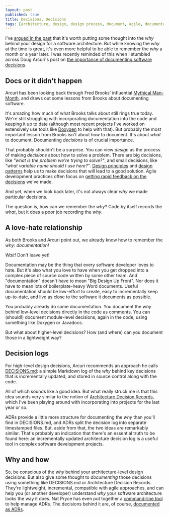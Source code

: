 ```yaml
---
layout: post
published: true
title: Decisions, Decisions
tags: [architecture, design, design process, document, agile, documentation, documenting, decisions, bduf, brooks, mythical man month, lightweight]
---
```


I've [argued in the past](https://allanmcinnes.github.io/2017/10/15/ilities-drive-architecture/) that it's worth putting some thought into the _why_ behind your design for a software architecture. But while knowing the _why_ at the time is great, it's even more helpful to be able to remember the _why_ a month or a year later. I was recently reminded of this when I stumbled across Doug Arcuri's post on [the importance of documenting software decisions](https://hackernoon.com/the-decision-hypothesis-aa512e0113).

## Docs or it didn't happen

Arcuri has been looking back through Fred Brooks' influential [Mythical Man-Month](https://www.pearson.com/us/higher-education/program/Brooks-Mythical-Man-Month-The-Essays-on-Software-Engineering-Anniversary-Edition-2nd-Edition/PGM172844.html), and draws out some lessons from Brooks about documenting software.

It's amazing how much of what Brooks talks about still rings true today. We're still struggling with incorporating documentation into the code and keeping it up to date (although most recent projects I've worked on extensively use tools like [Doxygen](https://www.stack.nl/~dimitri/doxygen/) to help with that). But probably the most important lesson from Brooks isn't about *how* to document. It's about *what* to document. Documenting *decisions* is of crucial importance.

That probably shouldn't be a surprise. You can view _design_ as the process of making _decisions_ about how to solve a problem. There are big decisions, like *"what is the problem we're trying to solve?"*, and small decisions, like *"what variable name should I use here?"*. [Design principles](https://en.wikipedia.org/wiki/SOLID_(object-oriented_design)) and [design patterns](https://en.wikipedia.org/wiki/Software_design_pattern) help us to make decisions that will lead to a good solution. Agile development practices often focus on [getting rapid feedback on the decisions](https://allanmcinnes.github.io/2016/09/08/getting-in-tune/) we've made.

And yet, when we look back later, it's not always clear _why_ we made particular decisions.

The question is, how can we remember the _why_? Code by itself records the _what_, but it does a poor job recording the _why_.

## A love-hate relationship

As both Brooks and Arcuri point out, we already know how to remember the _why_: *documentation!*

*Wait!* Don't leave yet!

Documentation may be the thing that every software developer loves to hate. But it's also what you love to have when you get dropped into a complex piece of source code written by some other team. And "documentation" doesn't have to mean "Big Design Up Front". Nor does it have to mean lots of boilerplate-heavy Word documents. Useful documentation should be low-effort to create, easy to incrementally keep up-to-date, and live as close to the software it documents as possible.

You probably already do some documentation. You document the _why_ behind low-level decisions directly in the code as comments. You can (should!) document module-level decisions, again in the code, using something like Doxygen or Javadocs.

But what about higher-level decisions? How (and where) can you document those in a lightweight way?

## Decision logs

For high-level design decisions, Arcuri recommends an approach he calls [DECISIONS.md](http://akazlou.com/posts/2015-11-09-every-project-should-have-decisions.html): a simple Markdown log of the _why_ behind key decisions that is incrementally updated, and stored in source control along with the code.

All of which sounds like a good idea. But what really struck me is that this idea sounds very similar to the notion of [Architecture Decision Records](http://thinkrelevance.com/blog/2011/11/15/documenting-architecture-decisions), which I've been playing around with incorporating into projects for the last year or so.

ADRs provide a little more structure for documenting the _why_ than you'll find in DECISIONS.md, and ADRs split the decision log into separate timestamped files. But, aside from that, the two ideas are remarkably similar. That's probably an indication that there's an essential truth to be found here: an incrementally updated architecture decision log is a useful tool in complex software development projects.

## Why and how

So, be conscious of the _why_ behind your architecture-level design decisions. But also give some thought to *documenting* those decisions using something like DECISIONS.md or Architecture Decision Records. They're lightweight, incremental, compatible with agile approaches, and can help you (or another developer) understand _why_ your software architecture looks the way it does. Nat Pryce has even put together a [command-line tool](https://github.com/npryce/adr-tools) to help manage ADRs. The decisions behind it are, of course, [documented as ADRs](https://github.com/npryce/adr-tools/tree/master/doc/adr).
